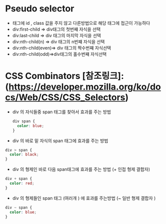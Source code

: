 # Pseudo selector

- 태그에 id , class 값을 주지 않고 다른방법으로 해당 태그에 접근이 가능하다
- div:first-child => div태그의 첫번쨰 자식을 선택
- div:last-child => div 태그의 마지막 자식을 선택
- div:nth-child(n) => div 태그의 n번쨰 자식을 선택
- div:nth-child(even)=> div 태그의 짝수번쨰 자식선택
- div:nth-child(odd)=>div태그의 홀수번쨰 자식선택

# CSS Combinators [참조링크]: (https://developer.mozilla.org/ko/docs/Web/CSS/CSS_Selectors)

- div 의 자식들중 span 태그를 찾아서 효과를 주는 방법

  ```css
  div span {
    color: blue;
  }
  ```

- div 의 바로 밑 자식의 span 태그에 효과를 주는 방법

```css
div > span {
  color: black;
}
```

- div 의 형제인 바로 다음 span태그에 효과를 주는 방법 (+ 인접 형제 결합자)

```css
div + span {
  color: red;
}
```

- div 의 형제들인 span 태그 (여러개 ) 에 효과를 주는방법 (~ 일반 형제 결합자 )

```css
div ~ span {
  color: blue;
}
```

<!-- # CSS attributor Selector -->
